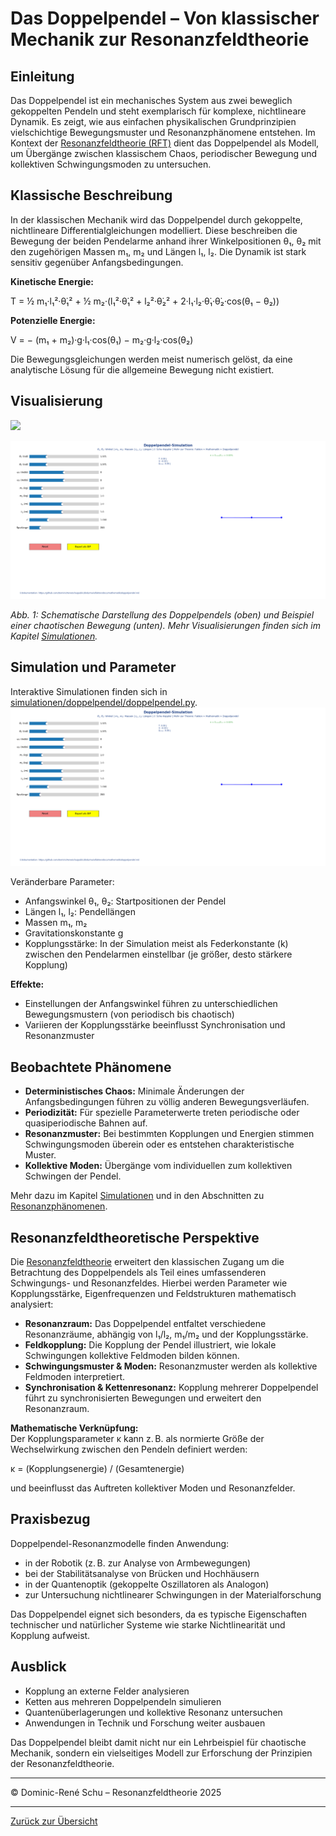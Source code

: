 # Das Doppelpendel – Von klassischer Mechanik zur Resonanzfeldtheorie

## Einleitung

Das Doppelpendel ist ein mechanisches System aus zwei beweglich gekoppelten Pendeln und steht exemplarisch für komplexe, nichtlineare Dynamik. Es zeigt, wie aus einfachen physikalischen Grundprinzipien vielschichtige Bewegungsmuster und Resonanzphänomene entstehen. Im Kontext der [Resonanzfeldtheorie (RFT)](../definitionen/paper_resonanzfeldtheorie.md) dient das Doppelpendel als Modell, um Übergänge zwischen klassischem Chaos, periodischer Bewegung und kollektiven Schwingungsmoden zu untersuchen.

## Klassische Beschreibung

In der klassischen Mechanik wird das Doppelpendel durch gekoppelte, nichtlineare Differentialgleichungen modelliert. Diese beschreiben die Bewegung der beiden Pendelarme anhand ihrer Winkelpositionen θ₁, θ₂ mit den zugehörigen Massen m₁, m₂ und Längen l₁, l₂. Die Dynamik ist stark sensitiv gegenüber Anfangsbedingungen.

**Kinetische Energie:**

T = ½ m₁·l₁²·θ̇₁² + ½ m₂·(l₁²·θ̇₁² + l₂²·θ̇₂² + 2·l₁·l₂·θ̇₁·θ̇₂·cos(θ₁ − θ₂))

**Potenzielle Energie:**

V = − (m₁ + m₂)·g·l₁·cos(θ₁) − m₂·g·l₂·cos(θ₂)

Die Bewegungsgleichungen werden meist numerisch gelöst, da eine analytische Lösung für die allgemeine Bewegung nicht existiert.

## Visualisierung

![](../../simulationen/doppelpendel/doppelpendel_diagramm.png)

![Animierte Doppelpendelbewegung](../../simulationen/doppelpendel/doppelpendel_animation.gif)

*Abb. 1: Schematische Darstellung des Doppelpendels (oben) und Beispiel einer chaotischen Bewegung (unten). Mehr Visualisierungen finden sich im Kapitel [Simulationen](../../simulationen/).*

## Simulation und Parameter

Interaktive Simulationen finden sich in [simulationen/doppelpendel/doppelpendel.py](../../simulationen/doppelpendel/doppelpendel.py).
![GIF-Animation des Doppelpendels](../../simulationen/doppelpendel/doppelpendel_animation.gif)

Veränderbare Parameter:
- Anfangswinkel θ₁, θ₂: Startpositionen der Pendel
- Längen l₁, l₂: Pendellängen
- Massen m₁, m₂
- Gravitationskonstante g
- Kopplungsstärke: In der Simulation meist als Federkonstante (k) zwischen den Pendelarmen einstellbar (je größer, desto stärkere Kopplung)

**Effekte:**
- Einstellungen der Anfangswinkel führen zu unterschiedlichen Bewegungsmustern (von periodisch bis chaotisch)
- Variieren der Kopplungsstärke beeinflusst Synchronisation und Resonanzmuster

## Beobachtete Phänomene

- **Deterministisches Chaos:** Minimale Änderungen der Anfangsbedingungen führen zu völlig anderen Bewegungsverläufen.
- **Periodizität:** Für spezielle Parameterwerte treten periodische oder quasiperiodische Bahnen auf.
- **Resonanzmuster:** Bei bestimmten Kopplungen und Energien stimmen Schwingungsmoden überein oder es entstehen charakteristische Muster.
- **Kollektive Moden:** Übergänge vom individuellen zum kollektiven Schwingen der Pendel.

Mehr dazu im Kapitel [Simulationen](../../simulationen/) und in den Abschnitten zu [Resonanzphänomenen](../definitionen/paper_resonanzfeldtheorie.md#resonanzphänomene).

## Resonanzfeldtheoretische Perspektive

Die [Resonanzfeldtheorie](../definitionen/paper_resonanzfeldtheorie.md) erweitert den klassischen Zugang um die Betrachtung des Doppelpendels als Teil eines umfassenderen Schwingungs- und Resonanzfeldes. Hierbei werden Parameter wie Kopplungsstärke, Eigenfrequenzen und Feldstrukturen mathematisch analysiert:

- **Resonanzraum:** Das Doppelpendel entfaltet verschiedene Resonanzräume, abhängig von l₁/l₂, m₁/m₂ und der Kopplungsstärke.
- **Feldkopplung:** Die Kopplung der Pendel illustriert, wie lokale Schwingungen kollektive Feldmoden bilden können.
- **Schwingungsmuster & Moden:** Resonanzmuster werden als kollektive Feldmoden interpretiert.
- **Synchronisation & Kettenresonanz:** Kopplung mehrerer Doppelpendel führt zu synchronisierten Bewegungen und erweitert den Resonanzraum.

**Mathematische Verknüpfung:**  
Der Kopplungsparameter κ kann z. B. als normierte Größe der Wechselwirkung zwischen den Pendeln definiert werden:

κ = (Kopplungsenergie) / (Gesamtenergie)

und beeinflusst das Auftreten kollektiver Moden und Resonanzfelder.

## Praxisbezug

Doppelpendel-Resonanzmodelle finden Anwendung:
- in der Robotik (z. B. zur Analyse von Armbewegungen)
- bei der Stabilitätsanalyse von Brücken und Hochhäusern
- in der Quantenoptik (gekoppelte Oszillatoren als Analogon)
- zur Untersuchung nichtlinearer Schwingungen in der Materialforschung

Das Doppelpendel eignet sich besonders, da es typische Eigenschaften technischer und natürlicher Systeme wie starke Nichtlinearität und Kopplung aufweist.

## Ausblick

- Kopplung an externe Felder analysieren
- Ketten aus mehreren Doppelpendeln simulieren
- Quantenüberlagerungen und kollektive Resonanz untersuchen
- Anwendungen in Technik und Forschung weiter ausbauen

Das Doppelpendel bleibt damit nicht nur ein Lehrbeispiel für chaotische Mechanik, sondern ein vielseitiges Modell zur Erforschung der Prinzipien der Resonanzfeldtheorie.

---

© Dominic-René Schu – Resonanzfeldtheorie 2025

---

[Zurück zur Übersicht](../../../README.md)